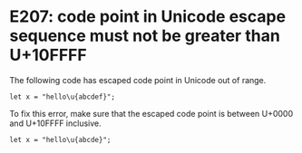 # E207: code point in Unicode escape sequence must not be greater than U+10FFFF

The following code has escaped code point in Unicode out of
range.

    let x = "hello\u{abcdef}";

To fix this error, make sure that the escaped code point is
between U+0000 and U+10FFFF inclusive.

    let x = "hello\u{abcde}";
